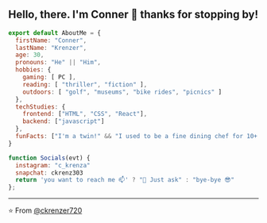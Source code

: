 ## Hello, there.   I'm **Conner** 👋 thanks for stopping by!

```javascript
export default AboutMe = {
  firstName: "Conner",
  lastName: "Krenzer",
  age: 30,
  pronouns: "He" || "Him",
  hobbies: {
    gaming: [ PC ],
    reading: [ "thriller", "fiction" ],
    outdoors: [ "golf", "museums", "bike rides", "picnics" ]
  },
  techStudies: {
    frontend: ["HTML", "CSS", "React"],
    backend: ["javascript"]
  },
  funFacts: ["I'm a twin!" && "I used to be a fine dining chef for 10+ years"]
}

function Socials(evt) {
  instagram: "c_krenza"
  snapchat: ckrenz303
  return 'you want to reach me 📫' ? "💬 Just ask" : "bye-bye 😎"
};
```
---

⭐️ From [@ckrenzer720](https://github.com/ckrenzer720)
